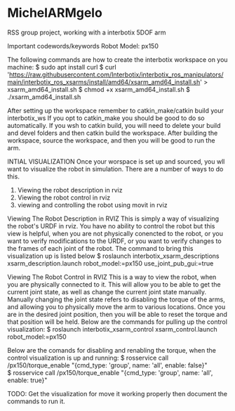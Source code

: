 # MichelARMgelo
RSS group project, working with a interbotix 5DOF arm

Important codewords/keywords
Robot Model: px150

The following commands are how to create the interbotix workspace on you machine:
$ sudo apt install curl
$ curl 'https://raw.githubusercontent.com/Interbotix/interbotix_ros_manipulators/main/interbotix_ros_xsarms/install/amd64/xsarm_amd64_install.sh' > xsarm_amd64_install.sh
$ chmod +x xsarm_amd64_install.sh
$ ./xsarm_amd64_install.sh


After setting up the workspace remember to catkin_make/catkin build your interbotix_ws
If you opt to catkin_make you should be good to do so automatically. If you wsh to catkin build, you will need to delete
your build and devel folders and then catkin build the workspace.
After building the workspace, source the workspace, and then you will be good to run the arm.

INTIAL VISUALIZATION
Once your worspace is set up and sourced, you wll want to visualize the robot in simulation. There are a number of ways to do this.
1) Viewing the robot description in rviz
2) Viewing the robot control in rviz
3) viewing and controlling the robot using movit in rviz

Viewing The Robot Description in RVIZ
This is simply a way of visualizing the robot's URDF in rviz. You have no ability to control the robot but this view is helpful, when you are not physically conencted to the robot, or you want to verify modifications to the URDF, or you want to verify changes to the frames of each joint of the robot.
The command to bring this visualization up is listed below
$ roslaunch interbotix_xsarm_descriptions xsarm_description.launch robot_model:=px150 use_joint_pub_gui:=true

Viewing The Robot Control in RVIZ
This is a way to view the robot, when you are physically connected to it. This will allow you to be able to get the current joint state, as well as change the current joint state manually. Manually changing the joint state refers to disabling the torque of the arms, and allowing you to physically move the arm to various locations. Once you are in the desired joint position, then you will be able to reset the torque and that position will be held.
Below are the commands for pulling up the control visualization:
$ roslaunch interbotix_xsarm_control xsarm_control.launch robot_model:=px150

Below are the comands for disabling and renabling the torque, when the control visualization is up and running:
$ rosservice call /px150/torque_enable "{cmd_type: 'group', name: 'all', enable: false}"        
$ rosservice call /px150/torque_enable "{cmd_type: 'group', name: 'all', enable: true}"


TODO: 
Get the visualization for move it working properly then document the commands to run it. 

